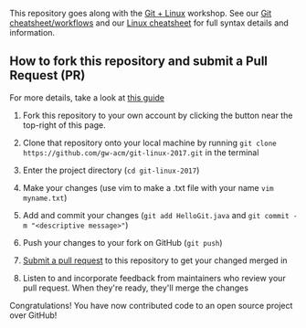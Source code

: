 
This repository goes along with the [Git + Linux](https://acm.seas.gwu.edu/ws/gitindex.html) workshop.
See our [Git cheatsheet/workflows](https://acm.seas.gwu.edu/ws/git-linux-17/git-cheats) and our [Linux cheatsheet](https://acm.seas.gwu.edu/ws/git-linux-17/linux-cheats) for full syntax details and information.

## How to fork this repository and submit a Pull Request (PR)
For more details, take a look at [this guide](https://guides.github.com/activities/forking/)

 1. Fork this repository to your own account by clicking the button near the top-right of this page.
 
 2. Clone that repository onto your local machine by running `git clone https://github.com/gw-acm/git-linux-2017.git` in the terminal
 
 3. Enter the project directory (`cd git-linux-2017`)
 
 4. Make your changes (use vim to make a .txt file with your name `vim
   myname.txt`)
 
 5. Add and commit your changes (`git add HelloGit.java` and `git commit -m "<descriptive message>"`)
 
 6. Push your changes to your fork on GitHub (`git push`)
 
 7. [Submit a pull request](https://github.com/gw-acm/git-linux-2017/compare) to this repository to get your changed merged in
 
 8. Listen to and incorporate feedback from maintainers who review your pull request. When they're ready, they'll merge the changes

Congratulations! You have now contributed code to an open source project over GitHub!
